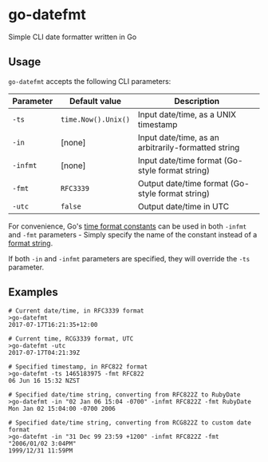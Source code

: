 # go-datefmt
Simple CLI date formatter written in Go

## Usage
`go-datefmt` accepts the following CLI parameters:

| Parameter | Default value       | Description                                         |
| --------- | ------------------- | --------------------------------------------------- |
| `-ts`     | `time.Now().Unix()` | Input date/time, as a UNIX timestamp                |
| `-in`     | [none]              | Input date/time, as an arbitrarily-formatted string |
| `-infmt`  | [none]              | Input date/time format (Go-style format string)     |
| `-fmt`    | `RFC3339`           | Output date/time format (Go-style format string)    |
| `-utc`    | `false`             | Output date/time in UTC                             |

For convenience, Go's [time format constants](https://golang.org/pkg/time/#pkg-constants)
can be used in both `-infmt` and `-fmt` parameters - Simply specify the name of the
constant instead of a [format string](https://golang.org/pkg/time/#Parse).

If both `-in` and `-infmt` parameters are specified, they will override the `-ts`
parameter.


## Examples
```
# Current date/time, in RFC3339 format
>go-datefmt
2017-07-17T16:21:35+12:00

# Current time, RCG3339 format, UTC
>go-datefmt -utc
2017-07-17T04:21:39Z

# Specified timestamp, in RFC822 format
>go-datefmt -ts 1465183975 -fmt RFC822
06 Jun 16 15:32 NZST

# Specified date/time string, converting from RFC822Z to RubyDate
>go-datefmt -in "02 Jan 06 15:04 -0700" -infmt RFC822Z -fmt RubyDate
Mon Jan 02 15:04:00 -0700 2006

# Specified date/time string, converting from RCG822Z to custom date format
>go-datefmt -in "31 Dec 99 23:59 +1200" -infmt RFC822Z -fmt "2006/01/02 3:04PM"
1999/12/31 11:59PM
```

